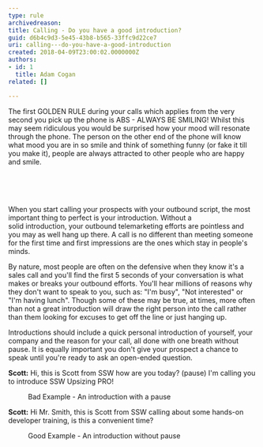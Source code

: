 ```yaml
---
type: rule
archivedreason: 
title: Calling - Do you have a good introduction?
guid: d6b4c9d3-5e45-43b8-b565-33ffc9d22ce7
uri: calling---do-you-have-a-good-introduction
created: 2018-04-09T23:00:02.0000000Z
authors:
- id: 1
  title: Adam Cogan
related: []

---
```



<p>The first GOLDEN RULE during your calls which applies from the very second you pick up the phone is ABS - ALWAYS BE SMILING! Whilst this may seem ridiculous you would be surprised how your mood will resonate through the phone. The person on the other end of the phone will know what mood you are in so smile and think of something funny (or fake it till you make it), people are always attracted to other people who are happy and smile.<br><br></p>
<br><excerpt class='endintro'></excerpt><br>
<p>When you start calling your prospects with your outbound script, the most important thing to perfect is your introduction. Without a solid&#160;introduction,&#160;your outbound telemarketing efforts are pointless and you may as well hang up there. A call is no different than meeting someone for the first time and first impressions are the ones which stay in people's minds.</p><p>By&#160;nature,&#160;most people are often on the defensive when they know it's a sales call and you'll find the first 5 seconds of your conversation is what makes or breaks your outbound efforts. You'll hear millions of reasons why they don't want to speak to you, such as&#58; &quot;I'm busy&quot;, &quot;Not interested&quot; or&#160; &quot;I'm having lunch&quot;. Though some of these may be true, at times, more often than not a great introduction will draw the right person into the call rather than them looking for excuses to get off the line or just hanging up.</p><p>Introductions should include a quick personal introduction of yourself, your company and the reason for your call, all done with one breath without pause. It is equally important you don't give your prospect a chance to speak until you're ready to ask an&#160;open-ended&#160;question.​<br></p><p class="ssw15-rteElement-GreyBox"><b>Scott&#58;</b> Hi, this is Scott from SSW how are you today? <span class="ssw15-rteStyle-Highlight">(pause)</span> I'm calling you to introduce SSW Upsizing PRO!</p><dd class="ssw15-rteElement-FigureBad">Bad Example - An introduction with a pause<br></dd><p class="ssw15-rteElement-GreyBox"><b>Scott&#58;</b> Hi Mr. Smith, this is Scott from SSW calling about some hands-on developer training, is this a convenient time?</p><dd class="ssw15-rteElement-FigureGood"> Good Example - An introduction without pause <br></dd>


